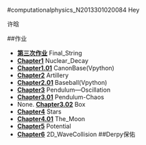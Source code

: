 #computationalphysics_N2013301020084  Hey

许晗

##作业
* [**第三次作业**](https://github.com/MilCOS/computationalphysics_N2013301020084/tree/master/03) Final_String
* [**Chapter1**](https://github.com/MilCOS/computationalphysics_N2013301020084/tree/master/chapter1) Nuclear_Decay
* [**Chapter1.01**](https://github.com/MilCOS/computationalphysics_N2013301020084/tree/master/chapter1.01) CanonBase(Vpython)
* [**Chapter2**](https://github.com/MilCOS/computationalphysics_N2013301020084/tree/master/chapter2) Artillery
* [**Chapter2.01**](https://github.com/MilCOS/computationalphysics_N2013301020084/tree/master/chapter2.01) Baseball(Vpython)
* [**Chapter3**](https://github.com/MilCOS/computationalphysics_N2013301020084/tree/master/chapter3) Pendulum—Oscillation
* [**Chapter3.01**](https://github.com/MilCOS/computationalphysics_N2013301020084/tree/master/chapter3.01) Pendulum-Chaos
* None. [**Chapter3.02**](https://github.com/MilCOS/computationalphysics_N2013301020084/tree/master/chapter3.02) Box
* [**Chapter4**](https://github.com/MilCOS/computationalphysics_N2013301020084/tree/master/chapter4) Stars
* [**Chapter4.01**](https://github.com/MilCOS/computationalphysics_N2013301020084/tree/master/chapter4.01) The_Moon 
* [**Chapter5**](https://github.com/MilCOS/computationalphysics_N2013301020084/tree/master/chapter5) Potential
* [**Chapter6**](https://github.com/MilCOS/computationalphysics_N2013301020084/tree/master/chapter6) 2D_WaveCollision
##Derpy保佑

